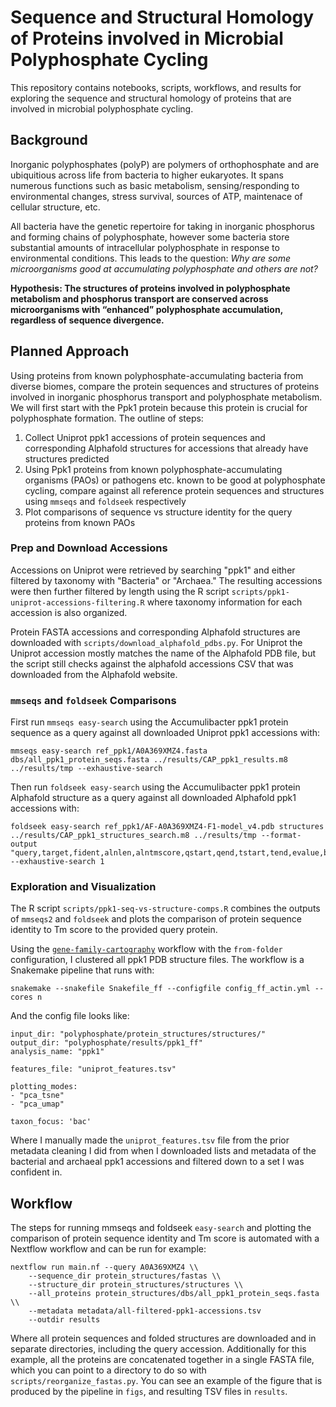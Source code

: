 # Sequence and Structural Homology of Proteins involved in Microbial Polyphosphate Cycling
This repository contains notebooks, scripts, workflows, and results for exploring the sequence and structural homology of proteins that are involved in microbial polyphosphate cycling.

## Background
Inorganic polyphosphates (polyP) are polymers of orthophosphate and are ubiquitious across life from bacteria to higher eukaryotes. It spans numerous functions such as basic metabolism, sensing/responding to environmental changes, stress survival, sources of ATP, maintenace of cellular structure, etc.

All bacteria have the genetic repertoire for taking in inorganic phosphorus and forming chains of polyphosphate, however some bacteria store substantial amounts of intracellular polyphosphate in response to environmental conditions. This leads to the question: _Why are some microorganisms good at accumulating polyphosphate and others are not?_

**Hypothesis: The structures of proteins involved in polyphosphate metabolism and phosphorus transport are conserved across microorganisms with “enhanced” polyphosphate accumulation, regardless of sequence divergence.**

## Planned Approach
Using proteins from known polyphosphate-accumulating bacteria from diverse biomes, compare the protein sequences and structures of proteins involved in inorganic phosphorus transport and polyphosphate metabolism. We will first start with the Ppk1 protein because this protein is crucial for polyphosphate formation. The outline of steps:

1. Collect Uniprot ppk1 accessions of protein sequences and corresponding Alphafold structures for accessions that already have structures predicted
2. Using Ppk1 proteins from known polyphosphate-accumulating organisms (PAOs) or pathogens etc. known to be good at polyphosphate cycling, compare against all reference protein sequences and structures using `mmseqs` and `foldseek` respectively
3. Plot comparisons of sequence vs structure identity for the query proteins from known PAOs

### Prep and Download Accessions
Accessions on Uniprot were retrieved by searching "ppk1" and either filtered by taxonomy with "Bacteria" or "Archaea." The resulting accessions were then further filtered by length using the R script `scripts/ppk1-uniprot-accessions-filtering.R` where taxonomy information for each accession is also organized.

Protein FASTA accessions and corresponding Alphafold structures are downloaded with `scripts/download_alphafold_pdbs.py`. For Uniprot the Uniprot accession mostly matches the name of the Alphafold PDB file, but the script still checks against the alphafold accessions CSV that was downloaded from the Alphafold website.

### `mmseqs` and `foldseek` Comparisons
First run `mmseqs easy-search` using the Accumulibacter ppk1 protein sequence as a query against all downloaded Uniprot ppk1 accessions with:
```
mmseqs easy-search ref_ppk1/A0A369XMZ4.fasta dbs/all_ppk1_protein_seqs.fasta ../results/CAP_ppk1_results.m8 ../results/tmp --exhaustive-search
```

Then run `foldseek easy-search` using the Accumulibacter ppk1 protein Alphafold structure as a query against all downloaded Alphafold ppk1 accessions with:
```
foldseek easy-search ref_ppk1/AF-A0A369XMZ4-F1-model_v4.pdb structures ../results/CAP_ppk1_structures_search.m8 ../results/tmp --format-output "query,target,fident,alnlen,alntmscore,qstart,qend,tstart,tend,evalue,bits" --exhaustive-search 1
```
### Exploration and Visualization
The R script `scripts/ppk1-seq-vs-structure-comps.R` combines the outputs of `mmseqs2` and `foldseek` and plots the comparison of protein sequence identity to Tm score to the provided query protein.

Using the [`gene-family-cartography`](https://github.com/Arcadia-Science/gene-family-cartography/blob/das/clustering/Cartography_explainer.ipynb) workflow with the `from-folder` configuration, I clustered all ppk1 PDB structure files. The workflow is a Snakemake pipeline that runs with:

```
snakemake --snakefile Snakefile_ff --configfile config_ff_actin.yml --cores n
```

And the config file looks like:

```
input_dir: "polyphosphate/protein_structures/structures/"
output_dir: "polyphosphate/results/ppk1_ff"
analysis_name: "ppk1"

features_file: "uniprot_features.tsv"

plotting_modes:
- "pca_tsne"
- "pca_umap"

taxon_focus: 'bac'
```

Where I manually made the `uniprot_features.tsv` file from the prior metadata cleaning I did from when I downloaded lists and metadata of the bacterial and archaeal ppk1 accessions and filtered down to a set I was confident in.

## Workflow
The steps for running mmseqs and foldseek `easy-search` and plotting the comparison of protein sequence identity and Tm score is automated with a Nextflow workflow and can be run for example:

```
nextflow run main.nf --query A0A369XMZ4 \\
    --sequence_dir protein_structures/fastas \\
    --structure_dir protein_structures/structures \\
    --all_proteins protein_structures/dbs/all_ppk1_protein_seqs.fasta \\
    --metadata metadata/all-filtered-ppk1-accessions.tsv
    --outdir results
```

Where all protein sequences and folded structures are downloaded and in separate directories, including the query accession. Additionally for this example, all the proteins are concatenated together in a single FASTA file, which you can point to a directory to do so with `scripts/reorganize_fastas.py`. You can see an example of the figure that is produced by the pipeline in `figs`, and resulting TSV files in `results`.
